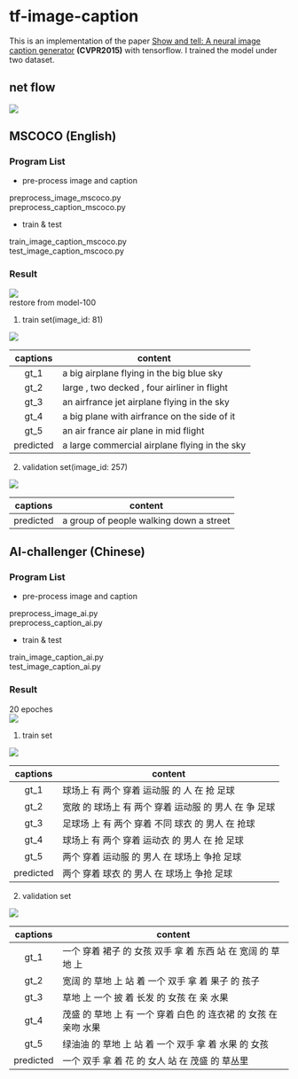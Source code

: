 # tf-image-caption
This is an implementation of the paper [Show and tell: A neural image caption generator](https://www.cv-foundation.org/openaccess/content_cvpr_2015/papers/Vinyals_Show_and_Tell_2015_CVPR_paper.pdf) **(CVPR2015)** with tensorflow. I trained the model under two dataset.

## net flow
![](http://ogmp8tdqb.bkt.clouddn.com//17-10-5/22619444.jpg)  

## MSCOCO (English)
### Program List
- pre-process image and caption  

preprocess_image_mscoco.py  
preprocess_caption_mscoco.py  

- train & test  

train_image_caption_mscoco.py  
test_image_caption_mscoco.py  

### Result
![](http://ogmp8tdqb.bkt.clouddn.com//17-10-4/86622994.jpg)  
restore from model-100  

1. train set(image_id: 81)  

![](http://ogmp8tdqb.bkt.clouddn.com//17-10-4/23436756.jpg)  

captions | content
:-: | -
gt_1 | a big airplane flying in the big blue sky  
gt_2 | large , two decked , four <UKN> airliner in flight  
gt_3 | an airfrance jet airplane flying in the sky  
gt_4 | a big plane with airfrance on the side of it  
gt_5 | an air france air plane in mid flight  
predicted | a large commercial airplane flying in the sky


2. validation set(image_id: 257)  

![](http://ogmp8tdqb.bkt.clouddn.com//17-10-4/32625703.jpg)  

captions | content
:-: | -
predicted | a group of people walking down a street  

## AI-challenger (Chinese)
### Program List
- pre-process image and caption  

preprocess_image_ai.py  
preprocess_caption_ai.py  

- train & test  

train_image_caption_ai.py  
test_image_caption_ai.py  

### Result
20 epoches  
![](http://ogmp8tdqb.bkt.clouddn.com//17-10-5/12410664.jpg)  

1. train set

![](http://ogmp8tdqb.bkt.clouddn.com//17-10-5/5489350.jpg)  

captions | content
:-: | -
gt_1 | 球场上 有 两个 穿着 运动服 的 人 在 抢 足球
gt_2 | 宽敞 的 球场上 有 两个 穿着 运动服 的 男人 在 争 足球
gt_3 | 足球场 上 有 两个 穿着 不同 球衣 的 男人 在 抢球
gt_4 | 球场上 有 两个 穿着 运动衣 的 男人 在 抢 足球
gt_5 | 两个 穿着 运动服 的 男人 在 球场上 争抢 足球
predicted | 两个 穿着 球衣 的 男人 在 球场上 争抢 足球

2. validation set

![](http://ogmp8tdqb.bkt.clouddn.com//17-10-5/24886255.jpg)  

captions | content
:-: | -
gt_1 | 一个 穿着 裙子 的 女孩 双手 拿 着 东西 站 在 宽阔 的 草地 上
gt_2 | 宽阔 的 草地 上 站 着 一个 双手 拿 着 果子 的 孩子
gt_3 | 草地 上 一个 披 着 长发 的 女孩 在 亲 水果
gt_4 | 茂盛 的 草地 上 有 一个 穿着 白色 的 连衣裙 的 女孩 在 亲吻 水果
gt_5 | 绿油油 的 草地 上 站 着 一个 双手 拿 着 水果 的 女孩
predicted | 一个 双手 拿 着 花 的 女人 站 在 茂盛 的 草丛里

